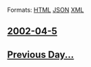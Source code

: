 
Formats: [HTML](2002/04/5/index.html)  [JSON](2002/04/5/index.json)  [XML](2002/04/5/index.xml)  

## [2002-04-5](/news/2002/04/5/index.md)

## [Previous Day...](/news/2002/04/4/index.md)

